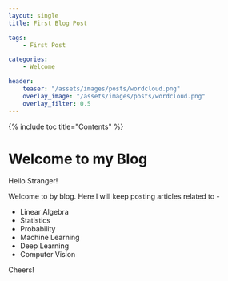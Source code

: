 ```yaml
---
layout: single
title: First Blog Post

tags:
    - First Post

categories:
    - Welcome

header:
    teaser: "/assets/images/posts/wordcloud.png"
    overlay_image: "/assets/images/posts/wordcloud.png"
    overlay_filter: 0.5
---
```


{% include toc title="Contents" %}

# Welcome to my Blog
Hello Stranger!

Welcome to by blog. Here I will keep posting articles related to - 
- Linear Algebra
- Statistics
- Probability
- Machine Learning
- Deep Learning
- Computer Vision


Cheers!